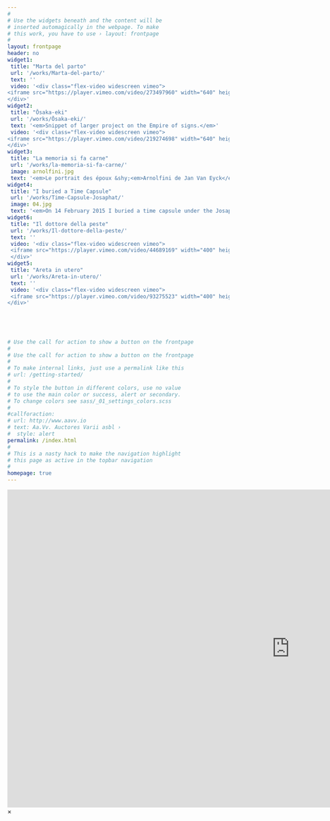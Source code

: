 ```yaml
---
#
# Use the widgets beneath and the content will be
# inserted automagically in the webpage. To make
# this work, you have to use › layout: frontpage
#
layout: frontpage
header: no
widget1:
 title: "Marta del parto"
 url: '/works/Marta-del-parto/'
 text: ''
 video: '<div class="flex-video widescreen vimeo">
<iframe src="https://player.vimeo.com/video/273497960" width="640" height="360" frameborder="0" webkitallowfullscreen mozallowfullscreen allowfullscreen></iframe>
</div>'
widget2:
 title: "Ōsaka-eki"
 url: '/works/Ōsaka-eki/'
 text: '<em>Snippet of larger project on the Empire of signs.</em>'
 video: '<div class="flex-video widescreen vimeo">
<iframe src="https://player.vimeo.com/video/219274698" width="640" height="360" frameborder="0" webkitallowfullscreen mozallowfullscreen allowfullscreen></iframe>
</div>'
widget3:
 title: "La memoria si fa carne"
 url: '/works/la-memoria-si-fa-carne/'
 image: arnolfini.jpg
 text: '<em>Le portrait des époux &shy;<em>Arnolfini de Jan Van Eyck</em> date 1434 et montre la condition d’un couple de migrantes toscanes qui habitait en Belgique. Je reprend avec ironie cette œuvre comme une référence, comme pour créer une continuité.</em> '
widget4:
 title: "I buried a Time Capsule"
 url: '/works/Time-Capsule-Josaphat/'
 image: 04.jpg
 text: '<em>On 14 February 2015 I buried a time capsule under the Josaphat terrain, in Brussels. It will remain buried for 25 years. It can not be recovered until the year 2040.</em>'
widget6:
 title: "Il dottore della peste"
 url: '/works/Il-dottore-della-peste/'
 text: ''
 video: '<div class="flex-video widescreen vimeo">
 <iframe src="https://player.vimeo.com/video/44689169" width="400" height="225" frameborder="0" webkitallowfullscreen mozallowfullscreen allowfullscreen></iframe> 
 </div>'
widget5:
 title: "Areta in utero"
 url: '/works/Areta-in-utero/'
 text: ''
 video: '<div class="flex-video widescreen vimeo">
 <iframe src="https://player.vimeo.com/video/93275523" width="400" height="225" frameborder="0" webkitallowfullscreen mozallowfullscreen allowfullscreen></iframe>
</div>'
 
 
 
 

# Use the call for action to show a button on the frontpage
#
# Use the call for action to show a button on the frontpage
#
# To make internal links, just use a permalink like this
# url: /getting-started/
#
# To style the button in different colors, use no value
# to use the main color or success, alert or secondary.
# To change colors see sass/_01_settings_colors.scss
#
#callforaction:
# url: http://www.aavv.io
# text: Aa.Vv. Auctores Varii asbl ›
#  style: alert
permalink: /index.html
#
# This is a nasty hack to make the navigation highlight
# this page as active in the topbar navigation
#
homepage: true
---
```


<div id="videoModal" class="reveal-modal large" data-reveal="">
  <div class="flex-video widescreen vimeo" style="display: block;">
    <iframe width="1280" height="720" src="https://vimeo.com/219274698" frameborder="0" allowfullscreen></iframe>
  </div>
  <a class="close-reveal-modal">&#215;</a>
</div>
